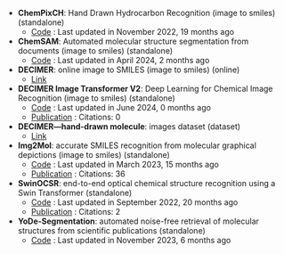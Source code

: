 - **ChemPixCH**: Hand Drawn Hydrocarbon Recognition (image to smiles) (standalone)
	- [Code](https://github.com/mtzgroup/ChemPixCH) : Last updated in November 2022, 19 months ago
- **ChemSAM**: Automated molecular structure segmentation from documents (image to smiles) (standalone)
	- [Code](https://github.com/mindrank-ai/ChemSAM/tree/master) : Last updated in April 2024, 2 months ago
- **DECIMER**: online image to SMILES (image to smiles) (online)
	- [Link](https://decimer.ai/)
- **DECIMER Image Transformer V2**: Deep Learning for Chemical Image Recognition (image to smiles) (standalone)
	- [Code](https://github.com/Kohulan/DECIMER-Image_Transformer) : Last updated in June 2024, 0 months ago
	- [Publication](https://doi.org/10.5281/zenodo.7624994.svg) : Citations: 0
- **DECIMER—hand-drawn molecule**: images dataset (dataset)
	- [Link](https://zenodo.org/record/6456306#.YyRjsR19hl0)
- **Img2Mol**: accurate SMILES recognition from molecular graphical depictions (image to smiles) (standalone)
	- [Code](https://github.com/bayer-science-for-a-better-life/Img2Mol) : Last updated in March 2023, 15 months ago
	- [Publication](https://doi.org/10.1039/D1SC01839F) : Citations: 36
- **SwinOCSR**: end-to-end optical chemical structure recognition using a Swin Transformer (standalone)
	- [Code](https://github.com/amine179/DrugDesign) : Last updated in September 2022, 20 months ago
	- [Publication](https://doi.org/10.1186/s13321-022-00643-2) : Citations: 2
- **YoDe-Segmentation**: automated noise-free retrieval of molecular structures from scientific publications (standalone)
	- [Code](https://github.com/OneChorm/YoDe-Segmentation) : Last updated in November 2023, 6 months ago
